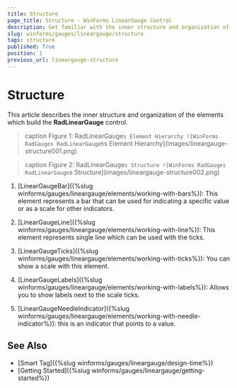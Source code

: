 ```yaml
---
title: Structure
page_title: Structure - WinForms LinearGauge Control
description: Get familiar with the inner structure and organization of the elements which build the WinForms LinearGauge control.
slug: winforms/gauges/lineargauge/structure
tags: structure
published: True
position: 1
previous_url: lineargauge-structure
---
```


# Structure

This article describes the inner structure and organization of the elements which build the __RadLinearGauge__ control.

>caption Figure 1: RadLinearGauge`s Element Hierarchy
![WinForms RadGauges RadLinearGaugeh`s Element Hierarchy](images/lineargauge-structure001.png)

>caption Figure 2: RadLinearGauge`s Structure
![WinForms RadGauges RadLinearGauge`s Structure](images/lineargauge-structure002.png)

1. [LinearGaugeBar]({%slug winforms/gauges/lineargauge/elements/working-with-bars%}): This element represents a bar that can be used for indicating a specific value or as a scale for other indicators.

1. [LinearGaugeLine]({%slug winforms/gauges/lineargauge/elements/working-with-line%}): This element represents single line which can be used with the ticks.

1. [LinearGaugeTicks]({%slug winforms/gauges/lineargauge/elements/working-with-ticks%}): You can show a scale with this element.

1. [LinearGaugeLabels]({%slug winforms/gauges/lineargauge/elements/working-with-labels%}): Allows you to show labels next to the scale ticks.

1. [LinearGaugeNeedleIndicator]({%slug winforms/gauges/lineargauge/elements/working-with-needle-indicator%}): this is an indicator that points to a value.

## See Also

* [Smart Tag]({%slug winforms/gauges/lineargauge/design-time%})
* [Getting Started]({%slug winforms/gauges/lineargauge/getting-started%})
